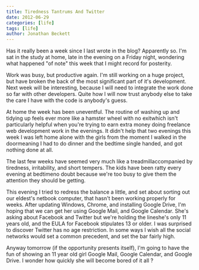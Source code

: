 ```yaml
---
title: Tiredness Tantrums And Twitter
date: 2012-06-29
categories: [life]
tags: [life]
author: Jonathan Beckett
---
```


Has it really been a week since I last wrote in the blog? Apparently so. I'm sat in the study at home, late in the evening on a Friday night, wondering what happened "of note" this week that I might record for posterity.

Work was busy, but productive again. I'm still working on a huge project, but have broken the back of the most significant part of it's development. Next week will be interesting, because I will need to integrate the work done so far with other developers. Quite how I will now trust anybody else to take the care I have with the code is anybody's guess.

At home the week has been uneventful. The routine of washing up and tidying up feels ever more like a hamster wheel with no exitwhich isn't particularly helpful when you're trying to earn extra money doing freelance web development work in the evenings. It didn't help that two evenings this week I was left home alone with the girls from the moment I walked in the doormeaning I had to do dinner and the bedtime single handed, and got nothing done at all.

The last few weeks have seemed very much like a treadmillaccompanied by tiredness, irritability, and short tempers. The kids have been ratty every evening at bedtimeno doubt because we're too busy to give them the attention they should be getting.

This evening I tried to redress the balance a little, and set about sorting out our eldest's netbook computer, that hasn't been working properly for weeks. After updating Windows, Chrome, and installing Google Drive, I'm hoping that we can get her using Google Mail, and Google Calendar. She's asking about Facebook and Twitter but we're holding the lineshe's only 11 years old, and the EULA for Facebook stipulates 13 or older. I was surprised to discover Twitter has no age restriction. In some ways I wish all the social networks would set a common precedent, and set the bar fairly high.

Anyway tomorrow (if the opportunity presents itself), I'm going to have the fun of showing an 11 year old girl Google Mail, Google Calendar, and Google Drive. I wonder how quickly she will become bored of it all ?